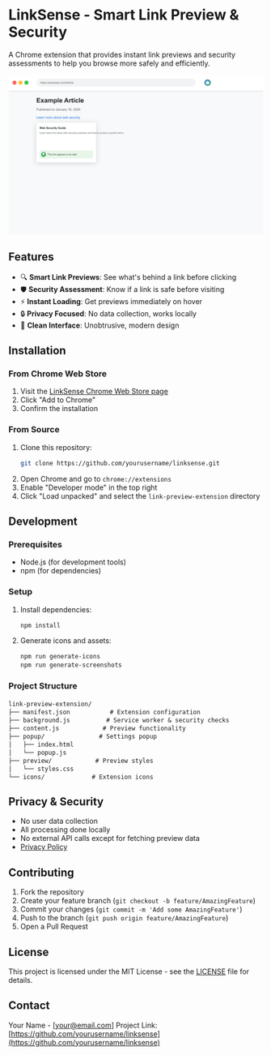 # LinkSense - Smart Link Preview & Security

A Chrome extension that provides instant link previews and security assessments to help you browse more safely and efficiently.

![LinkSense Preview](store_assets/screenshot_1.png)

## Features

- 🔍 **Smart Link Previews**: See what's behind a link before clicking
- 🛡️ **Security Assessment**: Know if a link is safe before visiting
- ⚡ **Instant Loading**: Get previews immediately on hover
- 🔒 **Privacy Focused**: No data collection, works locally
- 🎨 **Clean Interface**: Unobtrusive, modern design

## Installation

### From Chrome Web Store
1. Visit the [LinkSense Chrome Web Store page](https://chrome.google.com/webstore/detail/linksense)
2. Click "Add to Chrome"
3. Confirm the installation

### From Source
1. Clone this repository:
   ```bash
   git clone https://github.com/yourusername/linksense.git
   ```
2. Open Chrome and go to `chrome://extensions`
3. Enable "Developer mode" in the top right
4. Click "Load unpacked" and select the `link-preview-extension` directory

## Development

### Prerequisites
- Node.js (for development tools)
- npm (for dependencies)

### Setup
1. Install dependencies:
   ```bash
   npm install
   ```

2. Generate icons and assets:
   ```bash
   npm run generate-icons
   npm run generate-screenshots
   ```

### Project Structure
```
link-preview-extension/
├── manifest.json           # Extension configuration
├── background.js          # Service worker & security checks
├── content.js            # Preview functionality
├── popup/               # Settings popup
│   ├── index.html
│   └── popup.js
├── preview/            # Preview styles
│   └── styles.css
└── icons/             # Extension icons
```

## Privacy & Security

- No user data collection
- All processing done locally
- No external API calls except for fetching preview data
- [Privacy Policy](PRIVACY.md)

## Contributing

1. Fork the repository
2. Create your feature branch (`git checkout -b feature/AmazingFeature`)
3. Commit your changes (`git commit -m 'Add some AmazingFeature'`)
4. Push to the branch (`git push origin feature/AmazingFeature`)
5. Open a Pull Request

## License

This project is licensed under the MIT License - see the [LICENSE](LICENSE) file for details.

## Contact

Your Name - [your@email.com]
Project Link: [https://github.com/yourusername/linksense](https://github.com/yourusername/linksense) 